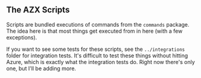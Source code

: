 ## The AZX Scripts

Scripts are bundled executions of commands from the `commands` package. The idea here is that most things get executed from in here (with a few exceptions).

If you want to see some tests for these scripts, see the `../integrations` folder for integration tests. It's difficult to test these things without hitting Azure, which is exactly what the integration tests do. Right now there's only one, but I'll be adding more.